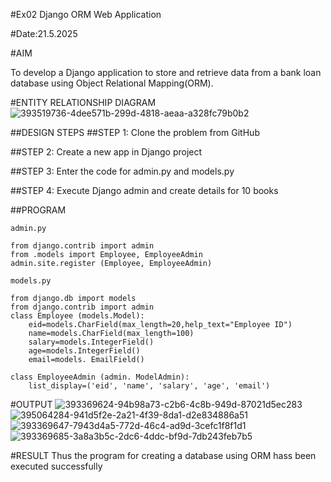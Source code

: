 #Ex02 Django ORM Web Application

#Date:21.5.2025

#AIM

To develop a Django application to store and retrieve data from a bank loan database using Object Relational Mapping(ORM).


#ENTITY RELATIONSHIP DIAGRAM
![393519736-4dee571b-299d-4818-aeaa-a328fc79b0b2](https://github.com/user-attachments/assets/e5ce29fc-dd69-4397-8bc1-a376b4daaee2)


##DESIGN STEPS
##STEP 1:
Clone the problem from GitHub

##STEP 2:
Create a new app in Django project

##STEP 3:
Enter the code for admin.py and models.py

##STEP 4:
Execute Django admin and create details for 10 books

##PROGRAM
~~~
admin.py

from django.contrib import admin 
from .models import Employee, EmployeeAdmin 
admin.site.register (Employee, EmployeeAdmin)

models.py

from django.db import models 
from django.contrib import admin
class Employee (models.Model):
    eid=models.CharField(max_length=20,help_text="Employee ID")         
    name=models.CharField(max_length=100)
    salary=models.IntegerField()
    age=models.IntegerField()
    email=models. EmailField()

class EmployeeAdmin (admin. ModelAdmin):
    list_display=('eid', 'name', 'salary', 'age', 'email')
~~~
#OUTPUT
![393369624-94b98a73-c2b6-4c8b-949d-87021d5ec283](https://github.com/user-attachments/assets/932c5a2d-e7e5-4aab-a66e-94968e8c96b5)
![395064284-941d5f2e-2a21-4f39-8da1-d2e834886a51](https://github.com/user-attachments/assets/52dc0334-66d2-493d-bb69-58b2970b3dd8)
![393369647-7943d4a5-772d-46c4-ad9d-3cefc1f8f1d1](https://github.com/user-attachments/assets/844ff41d-3c01-49b1-a093-9e6828669000)
![393369685-3a8a3b5c-2dc6-4ddc-bf9d-7db243feb7b5](https://github.com/user-attachments/assets/b5bae0d1-1036-477e-af9c-ef3756f00ab6)


#RESULT
Thus the program for creating a database using ORM hass been executed successfully
